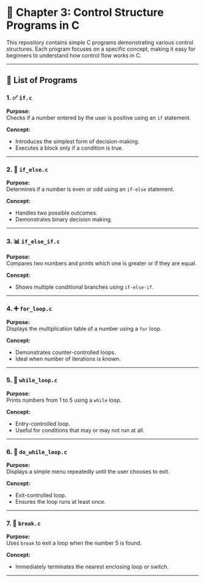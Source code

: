 # 🔁 Chapter 3: Control Structure Programs in C

This repository contains simple C programs demonstrating various control structures. Each program focuses on a specific concept, making it easy for beginners to understand how control flow works in C.

---

## 📂 List of Programs

### 1. ✅ `if.c`
**Purpose:**  
Checks if a number entered by the user is positive using an `if` statement.

**Concept:**  
- Introduces the simplest form of decision-making.
- Executes a block only if a condition is true.

---

### 2. 🔄 `if_else.c`
**Purpose:**  
Determines if a number is even or odd using an `if-else` statement.

**Concept:**  
- Handles two possible outcomes.
- Demonstrates binary decision making.

---

### 3. 📊 `if_else_if.c`
**Purpose:**  
Compares two numbers and prints which one is greater or if they are equal.

**Concept:**  
- Shows multiple conditional branches using `if-else-if`.

---

### 4. ➕ `for_loop.c`
**Purpose:**  
Displays the multiplication table of a number using a `for` loop.

**Concept:**  
- Demonstrates counter-controlled loops.
- Ideal when number of iterations is known.

---

### 5. 🔁 `while_loop.c`
**Purpose:**  
Prints numbers from 1 to 5 using a `while` loop.

**Concept:**  
- Entry-controlled loop.
- Useful for conditions that may or may not run at all.

---

### 6. 🔄 `do_while_loop.c`
**Purpose:**  
Displays a simple menu repeatedly until the user chooses to exit.

**Concept:**  
- Exit-controlled loop.
- Ensures the loop runs at least once.

---

### 7. 🚫 `break.c`
**Purpose:**  
Uses `break` to exit a loop when the number 5 is found.

**Concept:**  
- Immediately terminates the nearest enclosing loop or switch.

---
